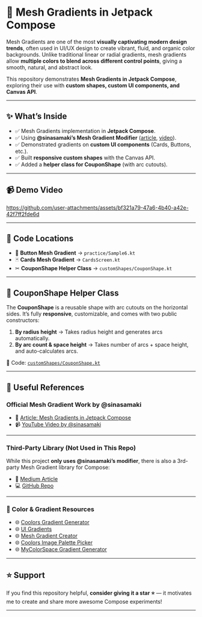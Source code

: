 # 🌈 Mesh Gradients in Jetpack Compose

Mesh Gradients are one of the most **visually captivating modern design trends**, often used in UI/UX design to create vibrant, fluid, and organic color backgrounds. Unlike traditional linear or radial gradients, mesh gradients allow **multiple colors to blend across different control points**, giving a smooth, natural, and abstract look.

This repository demonstrates **Mesh Gradients in Jetpack Compose**, exploring their use with **custom shapes, custom UI components, and Canvas API**.

---

## ✨ What’s Inside

* ✅ Mesh Gradients implementation in **Jetpack Compose**.
* ✅ Using **@sinasamaki’s Mesh Gradient Modifier** ([article](https://www.sinasamaki.com/mesh-gradients-in-jetpack-compose/), [video](https://youtu.be/C7iq8m2dQOo?si=n-EicltONHEyz0hD)).
* ✅ Demonstrated gradients on **custom UI components** (Cards, Buttons, etc.).
* ✅ Built **responsive custom shapes** with the Canvas API.
* ✅ Added a **helper class for CouponShape** (with arc cutouts).

---

## 📹 Demo Video



https://github.com/user-attachments/assets/bf321a79-47a6-4b40-a42e-42f7ff2fde6d



---
## 📂 Code Locations

* 🔘 **Button Mesh Gradient** → `practice/Sample6.kt`
* 🃏 **Cards Mesh Gradient** → `CardsScreen.kt`
* ✂ **CouponShape Helper Class** → `customShapes/CouponShape.kt`

---

## 🧩 CouponShape Helper Class

The **CouponShape** is a reusable shape with arc cutouts on the horizontal sides.
It’s fully **responsive**, customizable, and comes with two public constructors:

1. **By radius height** → Takes radius height and generates arcs automatically.
2. **By arc count & space height** → Takes number of arcs + space height, and auto-calculates arcs.

📌 Code: [`customShapes/CouponShape.kt`](customShapes/CouponShape.kt)

---

## 🔗 Useful References

### Official Mesh Gradient Work by @sinasamaki

* 📄 [Article: Mesh Gradients in Jetpack Compose](https://www.sinasamaki.com/mesh-gradients-in-jetpack-compose/)
* 📹 [YouTube Video by @sinasamaki](https://youtu.be/C7iq8m2dQOo?si=n-EicltONHEyz0hD)

---

### Third-Party Library (Not Used in This Repo)

While this project **only uses @sinasamaki’s modifier**, there is also a 3rd-party Mesh Gradient library for Compose:

* 📄 [Medium Article](https://proandroiddev.com/compose-mesh-gradient-apple-swiftui-like-mesh-gradients-for-jetpack-compose-a9f48177c4f7)
* 💻 [GitHub Repo](https://github.com/om252345/composemeshgradient)

---

### 🎨 Color & Gradient Resources

* 🌐 [Coolors Gradient Generator](https://coolors.co/gradients)
* 🌐 [UI Gradients](https://uigradients.com/)
* 🌐 [Mesh Gradient Creator](https://meshgradient.com/)
* 🌐 [Coolors Image Palette Picker](https://coolors.co/image-picker)
* 🌐 [MyColorSpace Gradient Generator](https://mycolor.space/?hex=%23845EC2&sub=1)

---


## ⭐ Support

If you find this repository helpful, **consider giving it a star ⭐** — it motivates me to create and share more awesome Compose experiments!

---

